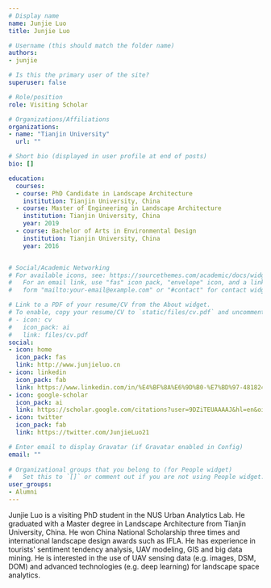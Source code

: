 ```yaml
---
# Display name
name: Junjie Luo
title: Junjie Luo

# Username (this should match the folder name)
authors:
- junjie

# Is this the primary user of the site?
superuser: false

# Role/position
role: Visiting Scholar

# Organizations/Affiliations
organizations:
- name: "Tianjin University"
  url: ""

# Short bio (displayed in user profile at end of posts)
bio: []

education:
  courses:
  - course: PhD Candidate in Landscape Architecture
    institution: Tianjin University, China
  - course: Master of Engineering in Landscape Architecture
    institution: Tianjin University, China
    year: 2019
  - course: Bachelor of Arts in Environmental Design
    institution: Tianjin University, China
    year: 2016


# Social/Academic Networking
# For available icons, see: https://sourcethemes.com/academic/docs/widgets/#icons
#   For an email link, use "fas" icon pack, "envelope" icon, and a link in the
#   form "mailto:your-email@example.com" or "#contact" for contact widget.

# Link to a PDF of your resume/CV from the About widget.
# To enable, copy your resume/CV to `static/files/cv.pdf` and uncomment the lines below.  
# - icon: cv
#   icon_pack: ai
#   link: files/cv.pdf
social:
- icon: home
  icon_pack: fas
  link: http://www.junjieluo.cn
- icon: linkedin
  icon_pack: fab
  link: https://www.linkedin.com/in/%E4%BF%8A%E6%9D%B0-%E7%BD%97-481824222/
- icon: google-scholar
  icon_pack: ai
  link: https://scholar.google.com/citations?user=9DZiTEUAAAAJ&hl=en&oi=sra
- icon: twitter
  icon_pack: fab
  link: https://twitter.com/JunjieLuo21

# Enter email to display Gravatar (if Gravatar enabled in Config)
email: ""
  
# Organizational groups that you belong to (for People widget)
#   Set this to `[]` or comment out if you are not using People widget.  
user_groups:
- Alumni
---
```


Junjie Luo is a visiting PhD student in the NUS Urban Analytics Lab.
He graduated with a Master degree in Landscape Architecture from Tianjin University, China.
He won China National Scholarship three times and international landscape design awards such as IFLA.
He has experience in tourists' sentiment tendency analysis, UAV modeling, GIS and big data mining.
He is interested in the use of UAV sensing data (e.g. images, DSM, DOM) and advanced technologies (e.g. deep learning) for landscape space analytics. 
